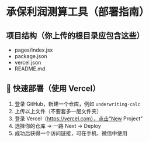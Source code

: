 # 承保利润测算工具（部署指南）

## 项目结构（你上传的根目录应包含这些）

- pages/index.jsx
- package.json
- vercel.json
- README.md

## 🚀 快速部署（使用 Vercel）

1. 登录 GitHub，新建一个仓库，例如 `underwriting-calc`
2. 上传以上文件（不要套多一层文件夹）
3. 登录 Vercel（https://vercel.com），点击“New Project”
4. 选择你的仓库 → 一路 Next → Deploy
5. 成功后获得一个访问链接，可在手机、微信中使用